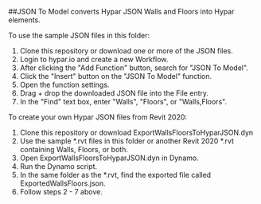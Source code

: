##JSON To Model converts Hypar JSON Walls and Floors into Hypar elements.

To use the sample JSON files in this folder:

1) Clone this repository or download one or more of the JSON files.
2) Login to hypar.io and create a new Workflow.
3) After clicking the "Add Function" button, search for "JSON To Model".
4) Click the "Insert" button on the "JSON To Model" function.
5) Open the function settings.
6) Drag + drop the downloaded JSON file into the File entry.
7) In the "Find" text box, enter "Walls", "Floors", or "Walls,Floors".

To create your own Hypar JSON files from Revit 2020:

1) Clone this repository or download ExportWallsFloorsToHyparJSON.dyn
2) Use the sample *.rvt files in this folder or another Revit 2020 *.rvt containing Walls, Floors, or both.
3) Open ExportWallsFloorsToHyparJSON.dyn in Dynamo.
4) Run the Dynamo script.
5) In the same folder as the *.rvt, find the exported file called ExportedWallsFloors.json.
6) Follow steps 2 - 7 above.

